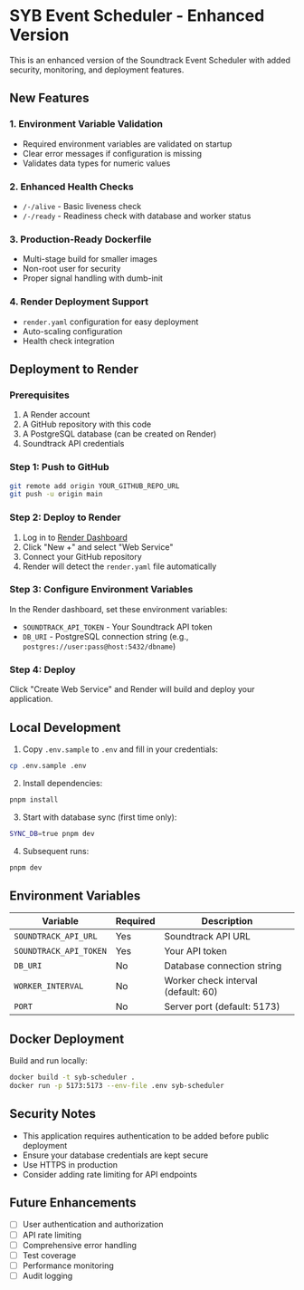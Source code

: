 # SYB Event Scheduler - Enhanced Version

This is an enhanced version of the Soundtrack Event Scheduler with added security, monitoring, and deployment features.

## New Features

### 1. Environment Variable Validation
- Required environment variables are validated on startup
- Clear error messages if configuration is missing
- Validates data types for numeric values

### 2. Enhanced Health Checks
- `/-/alive` - Basic liveness check
- `/-/ready` - Readiness check with database and worker status

### 3. Production-Ready Dockerfile
- Multi-stage build for smaller images
- Non-root user for security
- Proper signal handling with dumb-init

### 4. Render Deployment Support
- `render.yaml` configuration for easy deployment
- Auto-scaling configuration
- Health check integration

## Deployment to Render

### Prerequisites
1. A Render account
2. A GitHub repository with this code
3. A PostgreSQL database (can be created on Render)
4. Soundtrack API credentials

### Step 1: Push to GitHub
```bash
git remote add origin YOUR_GITHUB_REPO_URL
git push -u origin main
```

### Step 2: Deploy to Render
1. Log in to [Render Dashboard](https://dashboard.render.com)
2. Click "New +" and select "Web Service"
3. Connect your GitHub repository
4. Render will detect the `render.yaml` file automatically

### Step 3: Configure Environment Variables
In the Render dashboard, set these environment variables:
- `SOUNDTRACK_API_TOKEN` - Your Soundtrack API token
- `DB_URI` - PostgreSQL connection string (e.g., `postgres://user:pass@host:5432/dbname`)

### Step 4: Deploy
Click "Create Web Service" and Render will build and deploy your application.

## Local Development

1. Copy `.env.sample` to `.env` and fill in your credentials:
```bash
cp .env.sample .env
```

2. Install dependencies:
```bash
pnpm install
```

3. Start with database sync (first time only):
```bash
SYNC_DB=true pnpm dev
```

4. Subsequent runs:
```bash
pnpm dev
```

## Environment Variables

| Variable | Required | Description |
|----------|----------|-------------|
| `SOUNDTRACK_API_URL` | Yes | Soundtrack API URL |
| `SOUNDTRACK_API_TOKEN` | Yes | Your API token |
| `DB_URI` | No | Database connection string |
| `WORKER_INTERVAL` | No | Worker check interval (default: 60) |
| `PORT` | No | Server port (default: 5173) |

## Docker Deployment

Build and run locally:
```bash
docker build -t syb-scheduler .
docker run -p 5173:5173 --env-file .env syb-scheduler
```

## Security Notes

- This application requires authentication to be added before public deployment
- Ensure your database credentials are kept secure
- Use HTTPS in production
- Consider adding rate limiting for API endpoints

## Future Enhancements

- [ ] User authentication and authorization
- [ ] API rate limiting
- [ ] Comprehensive error handling
- [ ] Test coverage
- [ ] Performance monitoring
- [ ] Audit logging